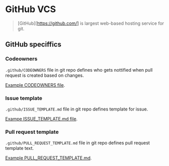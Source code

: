 # GitHub VCS

> [GitHub][https://github.com/] is largest web-based hosting service for git.

## GitHub speciffics

### Codeowners

`.github/CODEOWNERS` file in git repo defines who gets nottified when pull request is
created based on changes.

[Example CODEOWNERS file](https://github.com/moby/moby/blob/master/.github/CODEOWNERS).

### Issue template

`.github/ISSUE_TEMPLATE.md` file in git repo defines template for issue.

[Exampe ISSUE_TEMPLATE.md file](https://github.com/moby/moby/blob/master/.github/ISSUE_TEMPLATE.md).

### Pull request template

`.github/PULL_REQUEST_TEMPLATE.md` file in git repo defines pull request template text.

[Example PULL_REQUEST_TEMPLATE.md](https://github.com/moby/moby/blob/master/.github/PULL_REQUEST_TEMPLATE.md).
